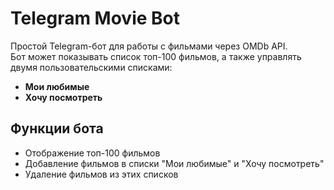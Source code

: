 # Telegram Movie Bot

Простой Telegram-бот для работы с фильмами через OMDb API.  
Бот может показывать список топ-100 фильмов, а также управлять двумя пользовательскими списками:

- **Мои любимые**  
- **Хочу посмотреть**

## Функции бота

- Отображение топ-100 фильмов  
- Добавление фильмов в списки "Мои любимые" и "Хочу посмотреть"  
- Удаление фильмов из этих списков

